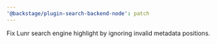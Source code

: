 ```yaml
---
'@backstage/plugin-search-backend-node': patch
---
```


Fix Lunr search engine highlight by ignoring invalid metadata positions.
